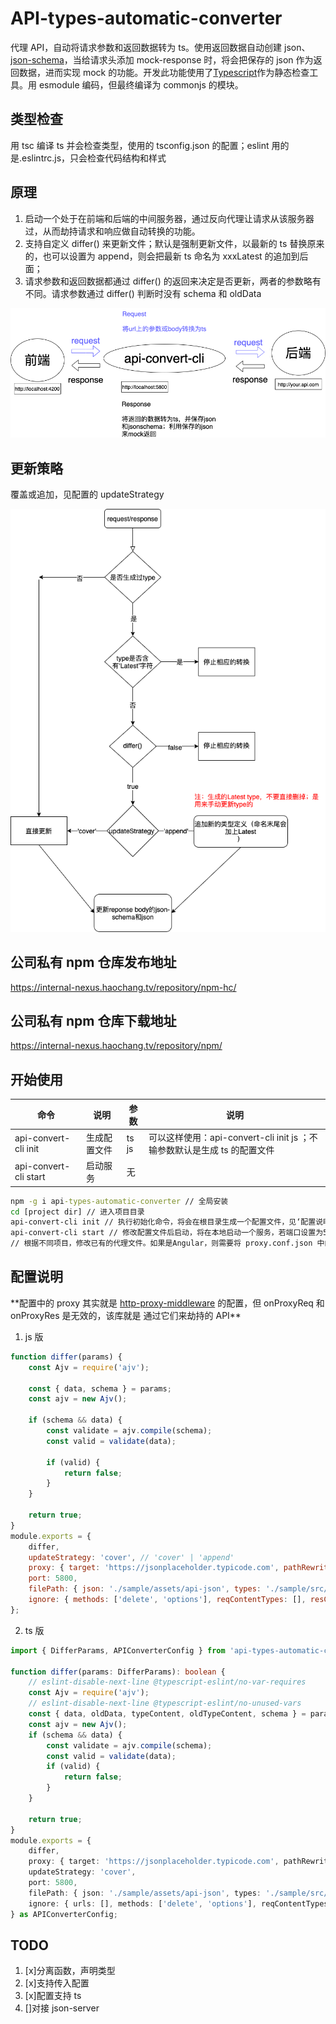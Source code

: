 # API-types-automatic-converter

代理 API，自动将请求参数和返回数据转为 ts。使用返回数据自动创建 json、[json-schema](https://json-schema.org/)，当给请求头添加 mock-response 时，将会把保存的
json 作为返回数据，进而实现 mock 的功能。开发此功能使用了[Typescript](https://www.typescriptlang.org/)作为静态检查工具。用 esmodule 编码，但最终编译为 commonjs
的模块。

## 类型检查

用 tsc 编译 ts 并会检查类型，使用的 tsconfig.json 的配置；eslint 用的是.eslintrc.js，只会检查代码结构和样式

## 原理

1. 启动一个处于在前端和后端的中间服务器，通过反向代理让请求从该服务器过，从而劫持请求和响应做自动转换的功能。
2. 支持自定义 differ() 来更新文件；默认是强制更新文件，以最新的 ts 替换原来的，也可以设置为 append，则会把最新 ts 命名为 xxxLatest 的追加到后面；
3. 请求参数和返回数据都通过 differ() 的返回来决定是否更新，两者的参数略有不同。请求参数通过 differ() 判断时没有 schema 和 oldData

![原理](./api-converter.png)

## 更新策略

覆盖或追加，见配置的 updateStrategy

![更新策略](./update-logic.png)

## 公司私有 npm 仓库发布地址

https://internal-nexus.haochang.tv/repository/npm-hc/

## 公司私有 npm 仓库下载地址

https://internal-nexus.haochang.tv/repository/npm/

## 开始使用

| 命令                  | 说明         | 参数  | 说明                                                                     |
| --------------------- | ------------ | ----- | ------------------------------------------------------------------------ |
| api-convert-cli init  | 生成配置文件 | ts js | 可以这样使用：api-convert-cli init js ；不输参数默认是生成 ts 的配置文件 |
| api-convert-cli start | 启动服务     | 无    |                                                                          |

```cmd
npm -g i api-types-automatic-converter // 全局安装
cd [project dir] // 进入项目目录
api-convert-cli init // 执行初始化命令，将会在根目录生成一个配置文件，见‘配置说明’
api-convert-cli start // 修改配置文件后启动，将在本地启动一个服务，若端口设置为5800，那么该服务的地址就是 http://localhost:5800
// 根据不同项目，修改已有的代理文件。如果是Angular，则需要将 proxy.conf.json 中的target地址改为 http://localhost:5800
```

## 配置说明

\*\*配置中的 proxy 其实就是 [http-proxy-middleware](https://www.npmjs.com/package/http-proxy-middleware) 的配置，但 onProxyReq 和 onProxyRes 是无效的，该库就是
通过它们来劫持的 API\*\*

1. js 版

```js
function differ(params) {
	const Ajv = require('ajv');

	const { data, schema } = params;
	const ajv = new Ajv();

	if (schema && data) {
		const validate = ajv.compile(schema);
		const valid = validate(data);

		if (valid) {
			return false;
		}
	}

	return true;
}
module.exports = {
	differ,
	updateStrategy: 'cover', // 'cover' | 'append'
	proxy: { target: 'https://jsonplaceholder.typicode.com', pathRewrite: { '^/api': '' }, changeOrigin: true, secure: false },
	port: 5800,
	filePath: { json: './sample/assets/api-json', types: './sample/src/api-types' },
	ignore: { methods: ['delete', 'options'], reqContentTypes: [], resContentTypes: ['application/octet-stream'] },
};
```

2. ts 版

```ts
import { DifferParams, APIConverterConfig } from 'api-types-automatic-converter';

function differ(params: DifferParams): boolean {
	// eslint-disable-next-line @typescript-eslint/no-var-requires
	const Ajv = require('ajv');
	// eslint-disable-next-line @typescript-eslint/no-unused-vars
	const { data, oldData, typeContent, oldTypeContent, schema } = params;
	const ajv = new Ajv();
	if (schema && data) {
		const validate = ajv.compile(schema);
		const valid = validate(data);
		if (valid) {
			return false;
		}
	}

	return true;
}
module.exports = {
	differ,
	proxy: { target: 'https://jsonplaceholder.typicode.com', pathRewrite: { '^/api': '' }, changeOrigin: true, secure: false },
	updateStrategy: 'cover',
	port: 5800,
	filePath: { json: './sample/assets/api-json', types: './sample/src/api-types' },
	ignore: { urls: [], methods: ['delete', 'options'], reqContentTypes: [], resContentTypes: ['application/octet-stream'] },
} as APIConverterConfig;
```

## TODO

1. [x]分离函数，声明类型
2. [x]支持传入配置
3. [x]配置支持 ts
4. []对接 json-server
